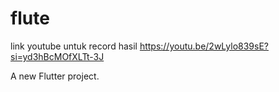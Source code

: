 # flute
link youtube untuk record hasil
https://youtu.be/2wLylo839sE?si=yd3hBcMOfXLTt-3J

A new Flutter project.
